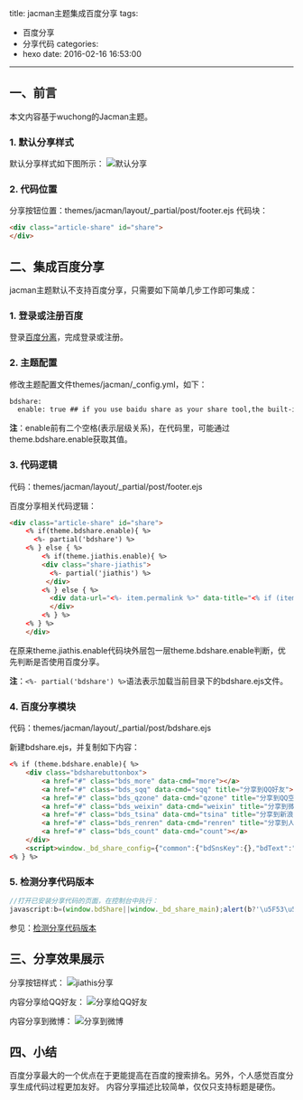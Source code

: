 title: jacman主题集成百度分享
tags:
  - 百度分享
  - 分享代码
categories:
  - hexo
date: 2016-02-16 16:53:00
---

## 一、前言
本文内容基于wuchong的Jacman主题。

### 1. 默认分享样式
默认分享样式如下图所示：
![默认分享](http://7xkl4i.com1.z0.glb.clouddn.com/hexo-jacman-default-share.png)

### 2. 代码位置
分享按钮位置：themes/jacman/layout/_partial/post/footer.ejs
代码块：
``` html
<div class="article-share" id="share">
</div>
```


## 二、集成百度分享
jacman主题默认不支持百度分享，只需要如下简单几步工作即可集成：

### 1. 登录或注册百度
登录[百度分离](http://share.baidu.com/)，完成登录或注册。

### 2. 主题配置
修改主题配置文件themes/jacman/_config.yml，如下：

``` txt
bdshare:
  enable: true ## if you use baidu share as your share tool,the built-in share tool won't be display.
```

**注**：enable前有二个空格(表示层级关系)，在代码里，可能通过theme.bdshare.enable获取其值。

### 3. 代码逻辑
代码：themes/jacman/layout/_partial/post/footer.ejs

百度分享相关代码逻辑：
``` html
<div class="article-share" id="share">
    <% if(theme.bdshare.enable){ %>
      <%- partial('bdshare') %>
    <% } else { %>
        <% if(theme.jiathis.enable){ %>
        <div class="share-jiathis">
          <%- partial('jiathis') %>
         </div>
        <% } else { %>
          <div data-url="<%- item.permalink %>" data-title="<% if (item.title){ %><%= item.title %> | <% } %><%= config.title %>" data-tsina="<%= theme.author.tsina %>" class="share clearfix">
          </div>
        <% } %>
    <% } %>
    </div>
```

在原来theme.jiathis.enable代码块外层包一层theme.bdshare.enable判断，优先判断是否使用百度分享。

**注**：`<%- partial('bdshare') %>`语法表示加载当前目录下的bdshare.ejs文件。

### 4. 百度分享模块
代码：themes/jacman/layout/_partial/post/bdshare.ejs

新建bdshare.ejs，并复制如下内容：
``` html
<% if (theme.bdshare.enable){ %>
    <div class="bdsharebuttonbox">
        <a href="#" class="bds_more" data-cmd="more"></a>
        <a href="#" class="bds_sqq" data-cmd="sqq" title="分享到QQ好友"></a>
        <a href="#" class="bds_qzone" data-cmd="qzone" title="分享到QQ空间"></a>
        <a href="#" class="bds_weixin" data-cmd="weixin" title="分享到微信"></a>
        <a href="#" class="bds_tsina" data-cmd="tsina" title="分享到新浪微博"></a>
        <a href="#" class="bds_renren" data-cmd="renren" title="分享到人人网"></a>
        <a href="#" class="bds_count" data-cmd="count"></a>
    </div>
    <script>window._bd_share_config={"common":{"bdSnsKey":{},"bdText":"","bdMini":"1","bdMiniList":false,"bdPic":"","bdStyle":"0","bdSize":"24"},"share":{}};with(document)0[(getElementsByTagName('head')[0]||body).appendChild(createElement('script')).src='http://bdimg.share.baidu.com/static/api/js/share.js?v=89860593.js?cdnversion='+~(-new Date()/36e5)];</script>
<% } %>
```

### 5. 检测分享代码版本
``` javascript
//打开已安装分享代码的页面，在控制台中执行：
javascript:b=(window.bdShare||window._bd_share_main);alert(b?'\u5F53\u524D\u9875\u9762\u7684\u5206\u4EAB\u4EE3\u7801\u7248\u672C\u4E3A\uFF1A'+(b.version||'1.0'):'\u5F53\u524D\u9875\u9762\u6CA1\u6709\u5B89\u88C5\u5206\u4EAB\u4EE3\u7801\u3002')
```

参见：[检测分享代码版本](http://share.baidu.com/code/advance#tools)


## 三、分享效果展示
分享按钮样式：
![jiathis分享](http://7xkl4i.com1.z0.glb.clouddn.com/hexo-jacman-bdshare-share.png)

内容分享给QQ好友：
![分享给QQ好友](http://7xkl4i.com1.z0.glb.clouddn.com/hexo-jacman-bdshare-share-qq.png)

内容分享到微博：
![分享到微博](http://7xkl4i.com1.z0.glb.clouddn.com/hexo-jacman-bdshare-share-weibo.png)


## 四、小结
百度分享最大的一个优点在于更能提高在百度的搜索排名。另外，个人感觉百度分享生成代码过程更加友好。
内容分享描述比较简单，仅仅只支持标题是硬伤。
